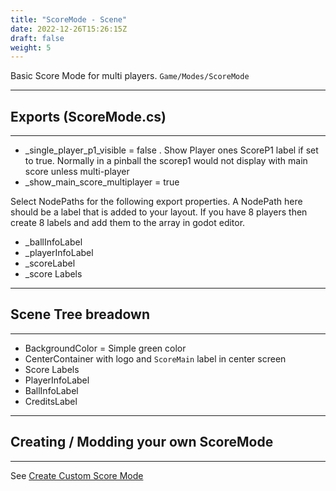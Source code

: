 ```yaml
---
title: "ScoreMode - Scene"
date: 2022-12-26T15:26:15Z
draft: false
weight: 5
---
```


Basic Score Mode for multi players. `Game/Modes/ScoreMode`

---
## Exports (ScoreMode.cs)
---

- _single_player_p1_visible 	= false . Show Player ones ScoreP1 label if set to true. Normally in a pinball the scorep1 would not display with main score unless multi-player
- _show_main_score_multiplayer  = true

Select NodePaths for the following export properties. A NodePath here should be a label that is added to your layout. If you have 8 players then create 8 labels and add them to the array in godot editor.

- _ballInfoLabel
- _playerInfoLabel
- _scoreLabel
- _score Labels

---
## Scene Tree breadown
---

- BackgroundColor = Simple green color
- CenterContainer with logo and `ScoreMain` label in center screen
- Score Labels
- PlayerInfoLabel
- BallInfoLabel
- CreditsLabel


---
## Creating / Modding your own ScoreMode
---

See [Create Custom Score Mode](./tips-guides/custom-score-mode/)